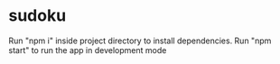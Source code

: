 # sudoku

Run "npm i" inside project directory to install dependencies.
Run "npm start" to run the app in development mode
